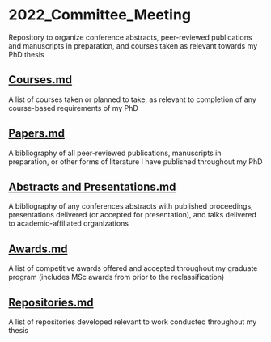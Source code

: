 # 2022_Committee_Meeting
Repository to organize conference abstracts, peer-reviewed publications and manuscripts in preparation, and courses taken as relevant towards my PhD thesis
## [Courses.md](https://github.com/MarkZaidi/2022_Committee_Meeting/blob/main/Courses.md)
A list of courses taken or planned to take, as relevant to completion of any course-based requirements of my PhD
## [Papers.md](https://github.com/MarkZaidi/2022_Committee_Meeting/blob/main/Papers.md)
A bibliography of all peer-reviewed publications, manuscripts in preparation, or other forms of literature I have published throughout my PhD
## [Abstracts and Presentations.md](https://github.com/MarkZaidi/2022_Committee_Meeting/blob/main/Abstracts%20and%20Presentations.md)
A bibliography of any conferences abstracts with published proceedings, presentations delivered (or accepted for presentation), and talks delivered to academic-affiliated organizations
## [Awards.md](https://github.com/MarkZaidi/2022_Committee_Meeting/blob/main/Awards.md)
A list of competitive awards offered and accepted throughout my graduate program (includes MSc awards from prior to the reclassification)
## [Repositories.md](https://github.com/MarkZaidi/2022_Committee_Meeting/blob/main/Repositories.md)
A list of repositories developed relevant to work conducted throughout my thesis
